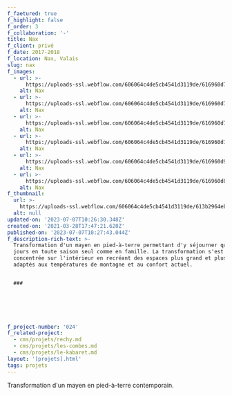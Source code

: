 ```yaml
---
f_faetured: true
f_highlight: false
f_order: 3
f_collaboration: '-'
title: Nax
f_client: privé
f_date: 2017-2018
f_location: Nax, Valais
slug: nax
f_images:
  - url: >-
      https://uploads-ssl.webflow.com/606064c4de5cb4541d3119de/616960d70fe8ec8faf8c4105_01-Nax_situationsplan-optimized.jpg
    alt: Nax
  - url: >-
      https://uploads-ssl.webflow.com/606064c4de5cb4541d3119de/616960d76d25fb7b3b18de46_2-Nax_EG-optimized.jpg
    alt: Nax
  - url: >-
      https://uploads-ssl.webflow.com/606064c4de5cb4541d3119de/616960d71a47dc398c87471f_4-Nax_OG-optimized.jpg
    alt: Nax
  - url: >-
      https://uploads-ssl.webflow.com/606064c4de5cb4541d3119de/616960d79630a1942effb26d_5-Nax_coupe-optimized.jpg
    alt: Nax
  - url: >-
      https://uploads-ssl.webflow.com/606064c4de5cb4541d3119de/616960d95f519f5a59e3aa4f_nax-chantier-01-optimized.jpg
    alt: Nax
  - url: >-
      https://uploads-ssl.webflow.com/606064c4de5cb4541d3119de/616960d839ccea791235b5a2_nax-chantier-02-optimized.jpg
    alt: Nax
f_thumbnail:
  url: >-
    https://uploads-ssl.webflow.com/606064c4de5cb4541d3119de/613b2964eb2ba089a14a46d5_nax-thumb.jpg
  alt: null
updated-on: '2023-07-07T10:26:30.348Z'
created-on: '2021-03-28T17:47:21.620Z'
published-on: '2023-07-07T10:27:43.044Z'
f_description-rich-text: >-
  Transformation d'un mayen en pied-à-terre permettant d'y séjourner quelques
  jours en toute saison seul comme en famille. La transformation s'est
  concentrée sur l'intérieur en recréant des espaces plus grand et plus ouvert,
  adaptés aux températures de montagne et au confort actuel.


  ### ‍


  ‍


  ‍
f_project-number: '024'
f_related-project:
  - cms/projets/rechy.md
  - cms/projets/les-combes.md
  - cms/projets/le-kabaret.md
layout: '[projets].html'
tags: projets
---
```


Transformation d'un mayen en pied-à-terre contemporain.

‍

‍
